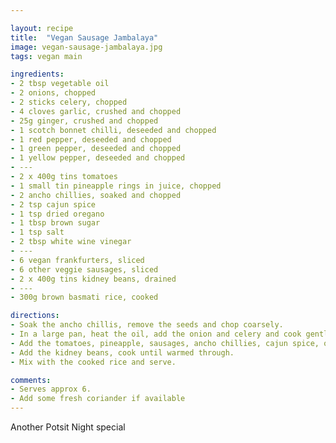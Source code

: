 ```yaml
---

layout: recipe
title:  "Vegan Sausage Jambalaya"
image: vegan-sausage-jambalaya.jpg
tags: vegan main

ingredients:
- 2 tbsp vegetable oil
- 2 onions, chopped
- 2 sticks celery, chopped
- 4 cloves garlic, crushed and chopped
- 25g ginger, crushed and chopped
- 1 scotch bonnet chilli, deseeded and chopped
- 1 red pepper, deseeded and chopped
- 1 green pepper, deseeded and chopped
- 1 yellow pepper, deseeded and chopped
- ---
- 2 x 400g tins tomatoes
- 1 small tin pineapple rings in juice, chopped
- 2 ancho chillies, soaked and chopped
- 2 tsp cajun spice
- 1 tsp dried oregano
- 1 tbsp brown sugar
- 1 tsp salt
- 2 tbsp white wine vinegar
- ---
- 6 vegan frankfurters, sliced
- 6 other veggie sausages, sliced
- 2 x 400g tins kidney beans, drained
- ---
- 300g brown basmati rice, cooked

directions:
- Soak the ancho chillis, remove the seeds and chop coarsely.
- In a large pan, heat the oil, add the onion and celery and cook gently for 8 mins. Add the garlic, ginger and chilli, cook for a further 2 mins. Add the peppers and cook for 5-10 mins until slightly softened.
- Add the tomatoes, pineapple, sausages, ancho chillies, cajun spice, oregano, sugar and vinegar. Simmer for 10-15 mins.
- Add the kidney beans, cook until warmed through.
- Mix with the cooked rice and serve.

comments: 
- Serves approx 6.
- Add some fresh coriander if available
---
```


Another Potsit Night special